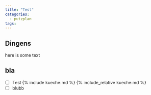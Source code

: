 ```yaml
---
title: "Test"
categories:
  - putzplan
tags:
---
```


## Dingens
<!--more-->
here is some text

## bla

 - [ ] Test
{%  include kueche.md  %}
{%  include_relative kueche.md  %}
 - [ ] blubb

<!--stackedit_data:
eyJoaXN0b3J5IjpbLTE4MjQ3MDQ0NjAsMTM3OTgwNDMzMywtMT
gyNDcwNDQ2MCwtNjAzMDIyNTcxLC0xMzUwMjY0MTk2LDYxMTAx
ODk5NCwtNzczNjgzMzcxLDE4MTE3NDEzODNdfQ==
-->